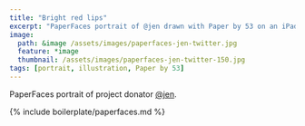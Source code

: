 ```yaml
---
title: "Bright red lips"
excerpt: "PaperFaces portrait of @jen drawn with Paper by 53 on an iPad."
image: 
  path: &image /assets/images/paperfaces-jen-twitter.jpg 
  feature: *image
  thumbnail: /assets/images/paperfaces-jen-twitter-150.jpg
tags: [portrait, illustration, Paper by 53]
---
```


PaperFaces portrait of project donator [@jen](http://twitter.com/jen).

{% include boilerplate/paperfaces.md %}
